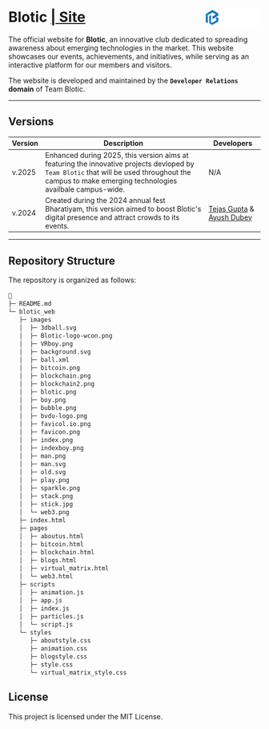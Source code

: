# Blotic <a href="https://bloticbvpcoe.netlify.app/">| Site<img src="blotic_web/images/blotic.png" height=40px align=right></a>

The official website for **Blotic**, an innovative club dedicated to spreading awareness about emerging technologies in the market. This website showcases our events, achievements, and initiatives, while serving as an interactive platform for our members and visitors.  

The website is developed and maintained by the **`Developer Relations` domain** of Team Blotic.

---

## Versions

| Version | Description | Developers |
|-|-|-|
| v.2025 | Enhanced during 2025, this version aims at featuring the innovative projects devloped by `Team Blotic` that will be used throughout the campus to make emerging technologies availbale campus-wide. | N/A |
| v.2024 | Created during the 2024 annual fest Bharatiyam, this version aimed to boost Blotic's digital presence and attract crowds to its events. | [Tejas Gupta](https://github.com/multiverseweb) & [Ayush Dubey](https://github.com/uayushdubey/) |

---

## Repository Structure

The repository is organized as follows:

```
📁 
├─ README.md
└─ blotic_web
   ├─ images
   │  ├─ 3dball.svg
   │  ├─ Blotic-logo-wcon.png
   │  ├─ VRboy.png
   │  ├─ background.svg
   │  ├─ ball.xml
   │  ├─ bitcoin.png
   │  ├─ blockchain.png
   │  ├─ blockchain2.png
   │  ├─ blotic.png
   │  ├─ boy.png
   │  ├─ bubble.png
   │  ├─ bvdu-logo.png
   │  ├─ favicol.io.png
   │  ├─ favicon.png
   │  ├─ index.png
   │  ├─ indexboy.png
   │  ├─ man.png
   │  ├─ man.svg
   │  ├─ old.svg
   │  ├─ play.png
   │  ├─ sparkle.png
   │  ├─ stack.png
   │  ├─ stick.jpg
   │  └─ web3.png
   ├─ index.html
   ├─ pages
   │  ├─ aboutus.html
   │  ├─ bitcoin.html
   │  ├─ blockchain.html
   │  ├─ blogs.html
   │  ├─ virtual_matrix.html
   │  └─ web3.html
   ├─ scripts
   │  ├─ animation.js
   │  ├─ app.js
   │  ├─ index.js
   │  ├─ particles.js
   │  └─ script.js
   └─ styles
      ├─ aboutstyle.css
      ├─ animation.css
      ├─ blogstyle.css
      ├─ style.css
      └─ virtual_matrix_style.css
```
## License

This project is licensed under the MIT License.

